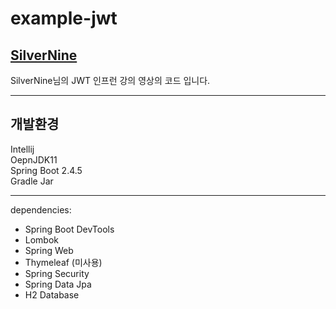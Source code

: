 # example-jwt

## [SilverNine](https://www.inflearn.com/course/%EC%8A%A4%ED%94%84%EB%A7%81%EB%B6%80%ED%8A%B8-jwt)

SilverNine님의 JWT 인프런 강의 영상의 코드 입니다.

- - -
## 개발환경   
Intellij   
OepnJDK11   
Spring Boot 2.4.5  
Gradle
Jar
- - -
dependencies:
- Spring Boot DevTools
- Lombok
- Spring Web
- Thymeleaf (미사용)
- Spring Security
- Spring Data Jpa
- H2 Database
